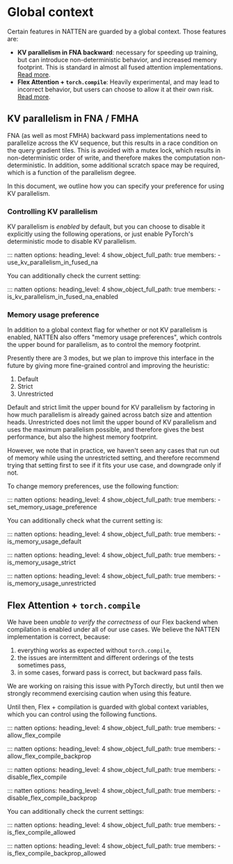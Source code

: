 # Global context

Certain features in NATTEN are guarded by a global context. Those features are:

* **KV parallelism in FNA backward**: necessary for speeding up training, but can introduce
    non-deterministic behavior, and increased memory footprint. This is standard in almost all
    fused attention implementations. [Read more](#kv-parallelism-in-fna-fmha).
* **Flex Attention + `torch.compile`**: Heavily experimental, and may lead to incorrect behavior,
    but users can choose to allow it at their own risk. [Read more](#flex-attention-torchcompile).


## KV parallelism in FNA / FMHA
FNA (as well as most FMHA) backward pass implementations need to parallelize across the KV sequence,
but this results in a race condition on the query gradient tiles. 
This is avoided with a mutex lock, which results in non-deterministic order of write, and therefore
makes the computation non-deterministic.
In addition, some additional scratch space may be required, which is a function of the parallelism
degree.

In this document, we outline how you can specify your preference for using KV parallelism.

### Controlling KV parallelism
KV parallelism is *enabled* by default, but you can choose to disable it explicitly using the
following operations, or just enable PyTorch's deterministic mode to disable KV parallelism.

::: natten
    options:
          heading_level: 4
          show_object_full_path: true
          members:
              - use_kv_parallelism_in_fused_na

You can additionally check the current setting:

::: natten
    options:
          heading_level: 4
          show_object_full_path: true
          members:
              - is_kv_parallelism_in_fused_na_enabled

### Memory usage preference

In addition to a global context flag for whether or not KV parallelism is enabled, NATTEN also
offers "memory usage preferences", which controls the upper bound for parallelism, as to control
the memory footprint.

Presently there are 3 modes, but we plan to improve this interface in the future by giving more
fine-grained control and improving the heuristic:

1. Default
2. Strict
3. Unrestricted

Default and strict limit the upper bound for KV parallelism by factoring in how much parallelism is
already gained across batch size and attention heads.
Unrestricted does not limit the upper bound of KV parallelism and uses the maximum parallelism
possible, and therefore gives the best performance, but also the highest memory footprint.

However, we note that in practice, we haven't seen any cases that run out of memory while using
the unrestricted setting, and therefore recommend trying that setting first to see if it fits your
use case, and downgrade only if not.

To change memory preferences, use the following function:

::: natten
    options:
          heading_level: 4
          show_object_full_path: true
          members:
              - set_memory_usage_preference


You can additionally check what the current setting is:

::: natten
    options:
          heading_level: 4
          show_object_full_path: true
          members:
              - is_memory_usage_default

::: natten
    options:
          heading_level: 4
          show_object_full_path: true
          members:
              - is_memory_usage_strict

::: natten
    options:
          heading_level: 4
          show_object_full_path: true
          members:
              - is_memory_usage_unrestricted

## Flex Attention + `torch.compile`

We have been *unable to verify the correctness* of our Flex backend when compilation is enabled
under all of our use cases. We believe the NATTEN implementation is correct, because:

1. everything works as expected without `torch.compile`,
2. the issues are intermittent and different orderings of the tests sometimes pass,
3. in some cases, forward pass is correct, but backward pass fails.

We are working on raising this issue with PyTorch directly, but until then we strongly
recommend exercising caution when using this feature.

Until then, Flex + compilation is guarded with global context variables, which you can control
using the following functions.


::: natten
    options:
          heading_level: 4
          show_object_full_path: true
          members:
              - allow_flex_compile


::: natten
    options:
          heading_level: 4
          show_object_full_path: true
          members:
              - allow_flex_compile_backprop


::: natten
    options:
          heading_level: 4
          show_object_full_path: true
          members:
              - disable_flex_compile


::: natten
    options:
          heading_level: 4
          show_object_full_path: true
          members:
              - disable_flex_compile_backprop

You can additionally check the current settings:

::: natten
    options:
          heading_level: 4
          show_object_full_path: true
          members:
              - is_flex_compile_allowed

::: natten
    options:
          heading_level: 4
          show_object_full_path: true
          members:
              - is_flex_compile_backprop_allowed
